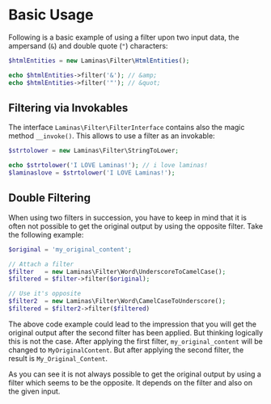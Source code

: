 # Basic Usage

Following is a basic example of using a filter upon two input data, the
ampersand (`&`) and double quote (`"`) characters:

```php
$htmlEntities = new Laminas\Filter\HtmlEntities();

echo $htmlEntities->filter('&'); // &amp;
echo $htmlEntities->filter('"'); // &quot;
```

## Filtering via Invokables

The interface `Laminas\Filter\FilterInterface` contains also the magic method `__invoke()`.
This allows to use a filter as an invokable:

```php
$strtolower = new Laminas\Filter\StringToLower;

echo $strtolower('I LOVE Laminas!'); // i love laminas!
$laminaslove = $strtolower('I LOVE Laminas!');
```

## Double Filtering

When using two filters in succession, you have to keep in mind that it is
often not possible to get the original output by using the opposite filter. Take
the following example:

```php
$original = 'my_original_content';

// Attach a filter
$filter   = new Laminas\Filter\Word\UnderscoreToCamelCase();
$filtered = $filter->filter($original);

// Use it's opposite
$filter2  = new Laminas\Filter\Word\CamelCaseToUnderscore();
$filtered = $filter2->filter($filtered)
```

The above code example could lead to the impression that you will get the
original output after the second filter has been applied. But thinking logically
this is not the case. After applying the first filter, `my_original_content` will
be changed to `MyOriginalContent`. But after applying the second filter, the result
is `My_Original_Content`.

As you can see it is not always possible to get the original output by using a
filter which seems to be the opposite. It depends on the filter and also on the
given input.